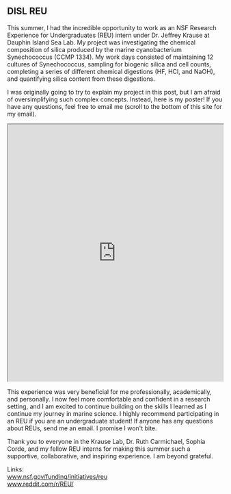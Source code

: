 ## DISL REU

This summer, I had the incredible opportunity to work as an NSF Research Experience for Undergraduates (REU) intern under Dr. Jeffrey Krause at Dauphin Island Sea Lab. My project was investigating the chemical composition of silica produced by the marine cyanobacterium Synechococcus (CCMP 1334). My work days consisted of maintaining 12 cultures of Synechococcus, sampling for biogenic silica and cell counts, completing a series of different chemical digestions (HF, HCl, and NaOH), and quantifying silica content from these digestions. 

I was originally going to try to explain my project in this post, but I am afraid of oversimplifying such complex concepts. Instead, here is my poster! If you have any questions, feel free to email me (scroll to the bottom of this site for my email). 

<iframe src="https://heeraimmandi.github.io/docs/assets/posters/Poster_HeeraImmandi.pdf" width="100%" height="600px">
    This browser does not support PDFs. Please download the PDF to view it:
    <a href="https://heeraimmandi.github.io/docs/assets/posters/Poster_HeeraImmandi.pdf">Download PDF</a>
</iframe>


This experience was very beneficial for me professionally, academically, and personally. I now feel more comfortable and confident in a research setting, and I am excited to continue building on the skills I learned as I continue my journey in marine science. I highly recommend participating in an REU if you are an undergraduate student! If anyone has any questions about REUs, send me an email. I promise I won't bite. 

Thank you to everyone in the Krause Lab, Dr. Ruth Carmichael, Sophia Corde, and my fellow REU interns for making this summer such a supportive, collaborative, and inspiring experience. I am beyond grateful.

Links: <br>
<a href="https://www.nsf.gov/funding/initiatives/reu">www.nsf.gov/funding/initiatives/reu</a> <br>
<a href="https://www.reddit.com/r/REU/">www.reddit.com/r/REU/</a>
